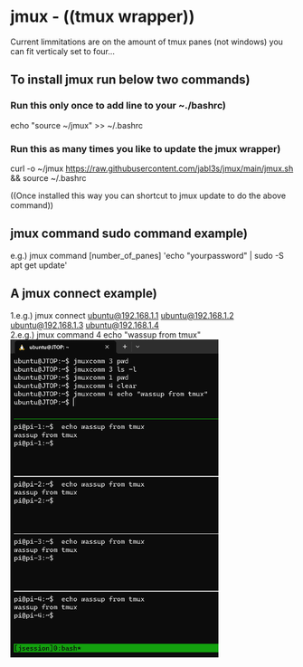 # jmux - ((tmux wrapper)) 
Current limmitations are on the amount of tmux panes (not windows) you can fit verticaly set to four...  

## To install jmux run below two commands)
### Run this only once to add line to your ~./bashrc) 
echo "source ~/jmux" >> ~/.bashrc
### Run this as many times you like to update the jmux wrapper)
curl -o ~/jmux https://raw.githubusercontent.com/jabl3s/jmux/main/jmux.sh && source ~/.bashrc  
  
((Once installed this way you can shortcut to jmux update to do the above command))
## jmux command sudo command example)
e.g.) jmux command [number_of_panes] 'echo "yourpassword" | sudo -S apt get update'
## A jmux connect example)
1.e.g.) jmux connect ubuntu@192.168.1.1 ubuntu@192.168.1.2 ubuntu@192.168.1.3 ubuntu@192.168.1.4  
2.e.g.) jmux command 4 echo "wassup from tmux"    
![Alt text](/assets/images/image-1.png)  
  





